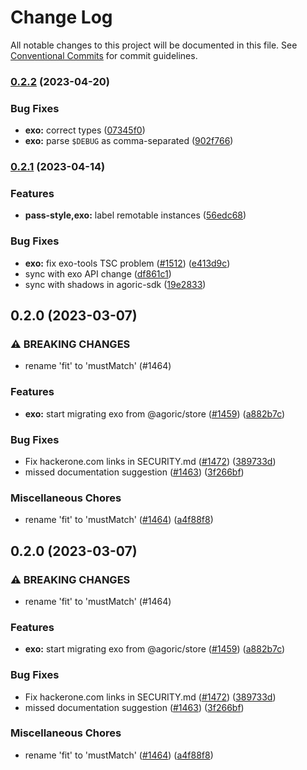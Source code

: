 # Change Log

All notable changes to this project will be documented in this file.
See [Conventional Commits](https://conventionalcommits.org) for commit guidelines.

### [0.2.2](https://github.com/endojs/endo/compare/@endo/exo@0.2.1...@endo/exo@0.2.2) (2023-04-20)

### Bug Fixes

- **exo:** correct types ([07345f0](https://github.com/endojs/endo/commit/07345f0d3c88a75a9b3438cdaaa3c438bea2ab2b))
- **exo:** parse `$DEBUG` as comma-separated ([902f766](https://github.com/endojs/endo/commit/902f7662a5d4f344b3c5280d731fc2f14a616f21))

### [0.2.1](https://github.com/endojs/endo/compare/@endo/exo@0.2.0...@endo/exo@0.2.1) (2023-04-14)

### Features

- **pass-style,exo:** label remotable instances ([56edc68](https://github.com/endojs/endo/commit/56edc68444ac3e0d94d43028bc7d53fe804bb332))

### Bug Fixes

- **exo:** fix exo-tools TSC problem ([#1512](https://github.com/endojs/endo/issues/1512)) ([e413d9c](https://github.com/endojs/endo/commit/e413d9cd97fbeefc1497b3b67daad278869ccdfc))
- sync with exo API change ([df861c1](https://github.com/endojs/endo/commit/df861c1ffbfef3a2d54c23c5011d06f2e93f7a32))
- sync with shadows in agoric-sdk ([19e2833](https://github.com/endojs/endo/commit/19e28339e359791fd2a9f78d2c3801598e3894ca))

## 0.2.0 (2023-03-07)

### ⚠ BREAKING CHANGES

- rename 'fit' to 'mustMatch' (#1464)

### Features

- **exo:** start migrating exo from @agoric/store ([#1459](https://github.com/endojs/endo/issues/1459)) ([a882b7c](https://github.com/endojs/endo/commit/a882b7ca88863d7f85310074c38f3cc0032e1e0e))

### Bug Fixes

- Fix hackerone.com links in SECURITY.md ([#1472](https://github.com/endojs/endo/issues/1472)) ([389733d](https://github.com/endojs/endo/commit/389733dbc7a74992f909c38d27ea7e8e68623959))
- missed documentation suggestion ([#1463](https://github.com/endojs/endo/issues/1463)) ([3f266bf](https://github.com/endojs/endo/commit/3f266bffdf122c73dedada6f311de770210b426a))

### Miscellaneous Chores

- rename 'fit' to 'mustMatch' ([#1464](https://github.com/endojs/endo/issues/1464)) ([a4f88f8](https://github.com/endojs/endo/commit/a4f88f8ef1e7d62b993900244e260d90113f9759))

## 0.2.0 (2023-03-07)

### ⚠ BREAKING CHANGES

- rename 'fit' to 'mustMatch' (#1464)

### Features

- **exo:** start migrating exo from @agoric/store ([#1459](https://github.com/endojs/endo/issues/1459)) ([a882b7c](https://github.com/endojs/endo/commit/a882b7ca88863d7f85310074c38f3cc0032e1e0e))

### Bug Fixes

- Fix hackerone.com links in SECURITY.md ([#1472](https://github.com/endojs/endo/issues/1472)) ([389733d](https://github.com/endojs/endo/commit/389733dbc7a74992f909c38d27ea7e8e68623959))
- missed documentation suggestion ([#1463](https://github.com/endojs/endo/issues/1463)) ([3f266bf](https://github.com/endojs/endo/commit/3f266bffdf122c73dedada6f311de770210b426a))

### Miscellaneous Chores

- rename 'fit' to 'mustMatch' ([#1464](https://github.com/endojs/endo/issues/1464)) ([a4f88f8](https://github.com/endojs/endo/commit/a4f88f8ef1e7d62b993900244e260d90113f9759))
